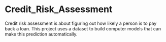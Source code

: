 # Credit_Risk_Assessment
Credit risk assessment is about figuring out how likely a person is to pay back a loan. This project uses a dataset to build computer models that can make this prediction automatically.
